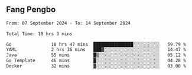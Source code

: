 ## Fang Pengbo

<!--START_SECTION:waka-->

```txt
From: 07 September 2024 - To: 14 September 2024

Total Time: 18 hrs 3 mins

Go               10 hrs 47 mins  ███████████████░░░░░░░░░░   59.79 %
YAML             2 hrs 36 mins   ███▓░░░░░░░░░░░░░░░░░░░░░   14.47 %
Java             55 mins         █▒░░░░░░░░░░░░░░░░░░░░░░░   05.12 %
Go Template      46 mins         █░░░░░░░░░░░░░░░░░░░░░░░░   04.28 %
Docker           32 mins         ▓░░░░░░░░░░░░░░░░░░░░░░░░   03.00 %
```

<!--END_SECTION:waka-->